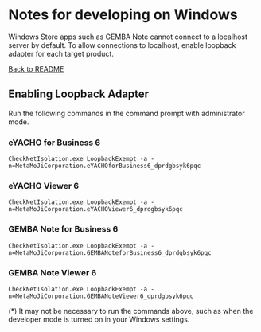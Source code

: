 # Notes for developing on Windows

Windows Store apps such as GEMBA Note cannot connect to a localhost server by default. To allow connections to localhost, enable loopback adapter for each target product.

[Back to README](./README.md)

## Enabling Loopback Adapter

Run the following commands in the command prompt with administrator mode.

### eYACHO for Business 6

```batch
CheckNetIsolation.exe LoopbackExempt -a -n=MetaMoJiCorporation.eYACHOforBusiness6_dprdgbsyk6pqc
```

### eYACHO Viewer 6

```batch
CheckNetIsolation.exe LoopbackExempt -a -n=MetaMoJiCorporation.eYACHOViewer6_dprdgbsyk6pqc
```

### GEMBA Note for Business 6

```batch
CheckNetIsolation.exe LoopbackExempt -a -n=MetaMoJiCorporation.GEMBANoteforBusiness6_dprdgbsyk6pqc
```

### GEMBA Note Viewer 6

```batch
CheckNetIsolation.exe LoopbackExempt -a -n=MetaMoJiCorporation.GEMBANoteViewer6_dprdgbsyk6pqc
```

(*) It may not be necessary to run the commands above, such as when the developer mode  is turned on in your Windows settings.
